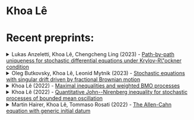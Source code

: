 # Khoa Lê


# Recent preprints:
<!-- PREPRINT-LIST:START --><details><summary>Lukas Anzeletti, Khoa Lê, Chengcheng Ling (2023) - <a href=http://arxiv.org/abs/2304.06802v1>Path-by-path uniqueness for stochastic differential equations under Krylov-R\&quot;ockner condition</a></summary>  <p>  We show that any stochastic differential equation &lpar;SDE&rpar; driven by Brownian motion with drift satisfying the Krylov-R\&quot;ockner condition has exactly one solution in an ordinary sense for almost every trajectory of the Brownian motion. Additionally, we show that such SDE is strongly complete, i.e. for almost every trajectory of the Brownian motion, the family of solutions with different initial data forms a continuous semiflow for all nonnegative times.</p></details><details><summary>Oleg Butkovsky, Khoa Lê, Leonid Mytnik (2023) - <a href=http://arxiv.org/abs/2302.11937v1>Stochastic equations with singular drift driven by fractional Brownian motion</a></summary>  <p>  We consider stochastic differential equation $ d X_t=b&lpar;X_t&rpar; dt +d W_t^H, $ where the drift $b$ is either a measure or an integrable function, and $W^H$ is a $d$-dimensional fractional Brownian motion with Hurst parameter $H\in&lpar;0,1&rpar;$, $d\in\mathbb{N}$. For the case where $b\in L_p&lpar;\mathbb{R}^d&rpar;$, $p\in[1,\infty]$ we show weak existence of solutions to this equation under the condition $ \frac{d}p&lt;\frac1H-1, $ which is an extension of the Krylov-R\&quot;ockner condition &lpar;2005&rpar; to the fractional case. We construct a counter-example showing optimality of this condition. If $b$ is a Radon measure, particularly the delta measure, we prove weak existence of solutions to this equation under the optimal condition $H&lt;\frac1{d+1}$. We also show strong well-posedness of solutions to this equation under certain conditions. To establish these results, we utilize the stochastic sewing technique and develop a new version of the stochastic sewing lemma.</p></details><details><summary>Khoa Lê (2022) - <a href=http://arxiv.org/abs/2211.15550v3>Maximal inequalities and weighted BMO processes</a></summary>  <p>  For a general adapted integrable right-continuous with left limits &lpar;RCLL&rpar; process $abstractlpar;X_t&rpar;_{t\in[0,\tau]}$ taking values in a metric space $abstractlpar;\mathcal E,d&rpar;$, we show &lpar;among other things&rpar; that for every $m\in&lpar;1,\infty&rpar;$
  $
  \frac{m-1}{2m-1}\|\sup_{t\in[0,\tau]}\mathbb{E}&lpar;d&lpar;X_{t-},X_\tau&rpar;|\mathcal F_t&rpar;\|_m\le \|\sup_{t\in[0,\tau]}d&lpar;X_0,X_t&rpar;\|_m\le c\frac{m^2}{m-1} \|\sup_{t\in[0,\tau]}\mathbb{E}&lpar;d&lpar;X_{t-},X_\tau&rpar;|\mathcal F_t&rpar;\|_m
  $
  with a universal constant $c$. This is a probabilistic version of Fefferman--Stein estimate for the sharp maximal functions. While the former inequality is derived easily from Doob&#39;s martingale inequality, the later inequality is a consequence of John--Nirenberg inequalities for weighted BMO processes, which are obtained in this note. We explain how John--Nirenberg inequalities can be utilized to obtain inequalities for martingales, both old and new alike in a unified way.</p></details><details><summary>Khoa Lê (2022) - <a href=http://arxiv.org/abs/2210.15736v2>Quantitative John--Nirenberg inequality for stochastic processes of bounded mean oscillation</a></summary>  <p>  Stroock and Varadhan in 1997 and Geiss in 2005 independently introduced stochastic processes with bounded mean oscillation &lpar;BMO&rpar; and established their exponential integrability with some unspecified exponential constant. This result is an analogue of the John--Nirenberg inequality for functions of bounded mean oscillation. In this work, we quantify the size of the exponential constant by the modulus of mean oscillation. Some new applications of BMO processes in rough stochastic differential equations, numerical approximations and regularization by noise are discussed.</p></details><details><summary>Martin Hairer, Khoa Lê, Tommaso Rosati (2022) - <a href=http://arxiv.org/abs/2201.08426v1>The Allen-Cahn equation with generic initial datum</a></summary>  <p>  We consider the Allen-Cahn equation $\partial_t u- \Delta u=u-u^3$ with a rapidly mixing Gaussian field as initial condition. We show that provided that the amplitude of the initial condition is not too large, the equation generates fronts described by nodal sets of the Bargmann-Fock Gaussian field, which then evolve according to mean curvature flow.</p></details><!-- PREPRINT-LIST:END -->

<!-- # Recent published articles: -->
